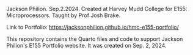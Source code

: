 Jackson Philion. Sep.2.2024. Created at Harvey Mudd College for E155: Microprocessors. Taught by Prof Josh Brake.

Link to Portfolio: https://jacksonphilion.github.io/hmc-e155-portfolio/

This repository contains the Quarto files and code to support Jackson Philion's E155 Portfolio website. It was created on Sep. 2, 2024.
